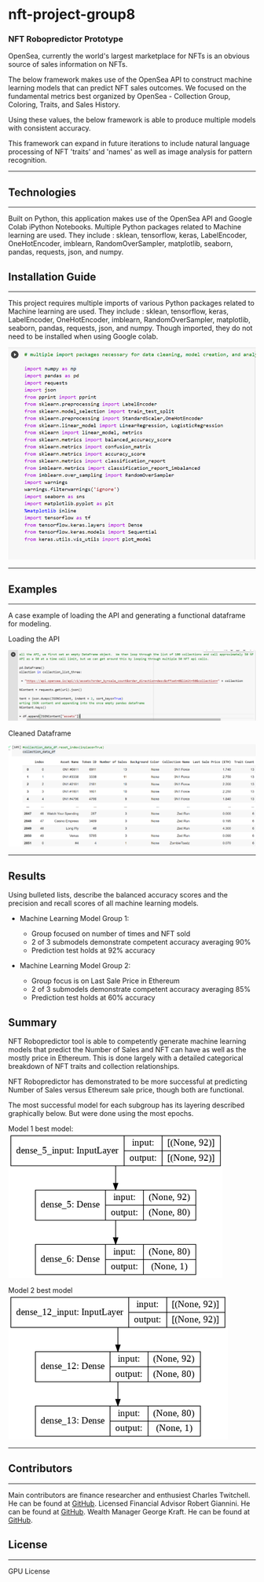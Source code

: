 # nft-project-group8
### NFT Robopredictor Prototype

OpenSea, currently the world's largest marketplace for NFTs is an obvious source of sales information on NFTs.

The below framework makes use of the OpenSea API to construct machine learning models that can predict NFT sales outcomes. We focused on the fundamental metrics best organized by OpenSea - Collection Group, Coloring, Traits, and Sales History.

Using these values, the below framework is able to produce multiple models with consistent accuracy.

This framework can expand in future iterations to include natural language processing of NFT 'traits' and 'names' as well as image analysis for pattern recognition.


---

## Technologies
---
Built on Python, this application makes use of the OpenSea API and Google Colab iPython Notebooks. Multiple Python packages related to Machine learning are used.  They include : sklean, tensorflow, keras, LabelEncoder, OneHotEncoder, imblearn, RandomOverSampler, matplotlib, seaborn, pandas, requests, json, and numpy.

## Installation Guide
---
This project requires multiple imports of various  Python packages related to Machine learning are used.  They include : sklean, tensorflow, keras, LabelEncoder, OneHotEncoder, imblearn, RandomOverSampler, matplotlib, seaborn, pandas, requests, json, and numpy.  Though imported, they do not need to be installed when using Google colab.

![Pre-rec Packages](images/imports.png)


---


## Examples
---
A case example of loading the API and generating a functional dataframe for modeling.

Loading the API

![API Call](images/apicall.png)

Cleaned Dataframe

![Dataframe](images/dataframe.png)

---
## Results

Using bulleted lists, describe the balanced accuracy scores and the precision and recall scores of all machine learning models.

* Machine Learning Model Group 1:
  * Group focused on number of times and NFT sold
  * 2 of 3 submodels demonstrate competent accuracy averaging 90%
  * Prediction test holds at 92% accuracy
  

* Machine Learning Model Group 2:
  * Group focus is on Last Sale Price in Ethereum
  * 2 of 3 submodels demonstrate competent accuracy averaging 85%
  * Prediction test holds at 60% accuracy

## Summary

NFT Robopredictor tool is able to competently generate machine learning models that predict the Number of Sales and NFT can have as well as the mostly price in Ethereum.  This is done largely with a detailed categorical breakdown of NFT traits and collection relationships.

NFT Robopredictor has demonstrated to be more successful at predicting Number of Sales versus Ethereum sale price, though both are functional.

The most successful model for each subgroup has its layering described graphically below.  But were done using the most epochs.


Model 1 best model:
![Model 1 layers](images/model_plot_nn_A2.png)

Model 2 best model
![Model 2 layers](images/model_plot_mm_A2.png)

---

## Contributors
---
Main contributors are finance researcher and enthusiest Charles Twitchell.  He can be found at [GitHub](https://github.com/CharlesTwitchell).  Licensed Financial Advisor Robert Giannini.  He can be found at [GitHub](https://github.com/RJGiannini).  Wealth Manager George Kraft.  He can be found at [GitHub](https://github.com/georgekraft).  

## License
---
GPU License
